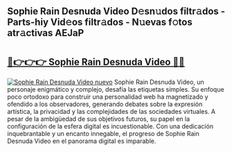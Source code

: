 ## Sophie Rain Desnuda Video D𝚎sn𝚞dos filtr𝚊dos - Parts-hiy Vid𝚎os filtr𝚊dos - N𝚞evas f𝚘tos atr𝚊ctivas AEJaP

# <h2><a href="http://mb94ykj.tromn.icu/?c=Sophie+Rain+Desnuda+Video">🔗👉👉👉 Sophie Rain Desnuda Video 🔗🔗</a></h2>

[![Sophie Rain Desnuda Video nuevo](https://i.imgur.com/pEAQMta.gif)](http://mb94ykj.tromn.icu/?c=Sophie+Rain+Desnuda+Video)
Sophie Rain Desnuda Video, un personaje enigmático y complejo, desafía las etiquetas simples. Su enfoque poco ortodoxo para construir una personalidad web ha magnetizado y ofendido a los observadores, generando debates sobre la expresión artística, la privacidad y las complejidades de las sociedades virtuales. A pesar de la ambigüedad de sus objetivos futuros, su papel en la configuración de la esfera digital es incuestionable. Con una dedicación inquebrantable y un encanto innegable, el progreso de Sophie Rain Desnuda Video en el panorama digital es imparable.
